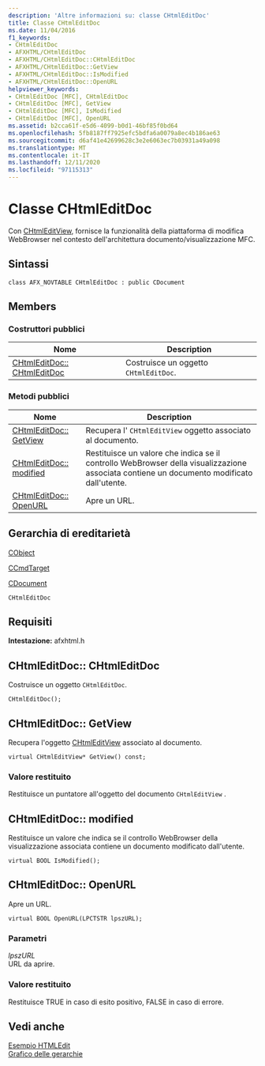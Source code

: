 ```yaml
---
description: 'Altre informazioni su: classe CHtmlEditDoc'
title: Classe CHtmlEditDoc
ms.date: 11/04/2016
f1_keywords:
- CHtmlEditDoc
- AFXHTML/CHtmlEditDoc
- AFXHTML/CHtmlEditDoc::CHtmlEditDoc
- AFXHTML/CHtmlEditDoc::GetView
- AFXHTML/CHtmlEditDoc::IsModified
- AFXHTML/CHtmlEditDoc::OpenURL
helpviewer_keywords:
- CHtmlEditDoc [MFC], CHtmlEditDoc
- CHtmlEditDoc [MFC], GetView
- CHtmlEditDoc [MFC], IsModified
- CHtmlEditDoc [MFC], OpenURL
ms.assetid: b2cca61f-e5d6-4099-b0d1-46bf85f0bd64
ms.openlocfilehash: 5fb8187ff7925efc5bdfa6a0079a8ec4b186ae63
ms.sourcegitcommit: d6af41e42699628c3e2e6063ec7b03931a49a098
ms.translationtype: MT
ms.contentlocale: it-IT
ms.lasthandoff: 12/11/2020
ms.locfileid: "97115313"
---
```

# <a name="chtmleditdoc-class"></a>Classe CHtmlEditDoc

Con [CHtmlEditView](../../mfc/reference/chtmleditview-class.md), fornisce la funzionalità della piattaforma di modifica WebBrowser nel contesto dell'architettura documento/visualizzazione MFC.

## <a name="syntax"></a>Sintassi

```
class AFX_NOVTABLE CHtmlEditDoc : public CDocument
```

## <a name="members"></a>Members

### <a name="public-constructors"></a>Costruttori pubblici

|Nome|Description|
|----------|-----------------|
|[CHtmlEditDoc:: CHtmlEditDoc](#chtmleditdoc)|Costruisce un oggetto `CHtmlEditDoc`.|

### <a name="public-methods"></a>Metodi pubblici

|Nome|Description|
|----------|-----------------|
|[CHtmlEditDoc:: GetView](#getview)|Recupera l' `CHtmlEditView` oggetto associato al documento.|
|[CHtmlEditDoc:: modified](#ismodified)|Restituisce un valore che indica se il controllo WebBrowser della visualizzazione associata contiene un documento modificato dall'utente.|
|[CHtmlEditDoc:: OpenURL](#openurl)|Apre un URL.|

## <a name="inheritance-hierarchy"></a>Gerarchia di ereditarietà

[CObject](../../mfc/reference/cobject-class.md)

[CCmdTarget](../../mfc/reference/ccmdtarget-class.md)

[CDocument](../../mfc/reference/cdocument-class.md)

`CHtmlEditDoc`

## <a name="requirements"></a>Requisiti

**Intestazione:** afxhtml.h

## <a name="chtmleditdocchtmleditdoc"></a><a name="chtmleditdoc"></a> CHtmlEditDoc:: CHtmlEditDoc

Costruisce un oggetto `CHtmlEditDoc`.

```
CHtmlEditDoc();
```

## <a name="chtmleditdocgetview"></a><a name="getview"></a> CHtmlEditDoc:: GetView

Recupera l'oggetto [CHtmlEditView](../../mfc/reference/chtmleditview-class.md) associato al documento.

```
virtual CHtmlEditView* GetView() const;
```

### <a name="return-value"></a>Valore restituito

Restituisce un puntatore all'oggetto del documento `CHtmlEditView` .

## <a name="chtmleditdocismodified"></a><a name="ismodified"></a> CHtmlEditDoc:: modified

Restituisce un valore che indica se il controllo WebBrowser della visualizzazione associata contiene un documento modificato dall'utente.

```
virtual BOOL IsModified();
```

## <a name="chtmleditdocopenurl"></a><a name="openurl"></a> CHtmlEditDoc:: OpenURL

Apre un URL.

```
virtual BOOL OpenURL(LPCTSTR lpszURL);
```

### <a name="parameters"></a>Parametri

*lpszURL*<br/>
URL da aprire.

### <a name="return-value"></a>Valore restituito

Restituisce TRUE in caso di esito positivo, FALSE in caso di errore.

## <a name="see-also"></a>Vedi anche

[Esempio HTMLEdit](../../overview/visual-cpp-samples.md)<br/>
[Grafico delle gerarchie](../../mfc/hierarchy-chart.md)
